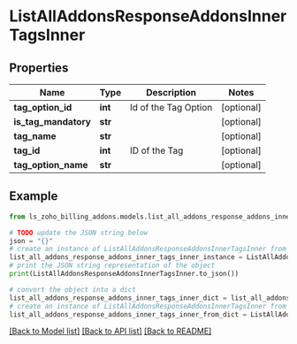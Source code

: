 # ListAllAddonsResponseAddonsInnerTagsInner


## Properties

Name | Type | Description | Notes
------------ | ------------- | ------------- | -------------
**tag_option_id** | **int** | Id of the Tag Option | [optional] 
**is_tag_mandatory** | **str** |  | [optional] 
**tag_name** | **str** |  | [optional] 
**tag_id** | **int** | ID of the Tag | [optional] 
**tag_option_name** | **str** |  | [optional] 

## Example

```python
from ls_zoho_billing_addons.models.list_all_addons_response_addons_inner_tags_inner import ListAllAddonsResponseAddonsInnerTagsInner

# TODO update the JSON string below
json = "{}"
# create an instance of ListAllAddonsResponseAddonsInnerTagsInner from a JSON string
list_all_addons_response_addons_inner_tags_inner_instance = ListAllAddonsResponseAddonsInnerTagsInner.from_json(json)
# print the JSON string representation of the object
print(ListAllAddonsResponseAddonsInnerTagsInner.to_json())

# convert the object into a dict
list_all_addons_response_addons_inner_tags_inner_dict = list_all_addons_response_addons_inner_tags_inner_instance.to_dict()
# create an instance of ListAllAddonsResponseAddonsInnerTagsInner from a dict
list_all_addons_response_addons_inner_tags_inner_from_dict = ListAllAddonsResponseAddonsInnerTagsInner.from_dict(list_all_addons_response_addons_inner_tags_inner_dict)
```
[[Back to Model list]](../README.md#documentation-for-models) [[Back to API list]](../README.md#documentation-for-api-endpoints) [[Back to README]](../README.md)


